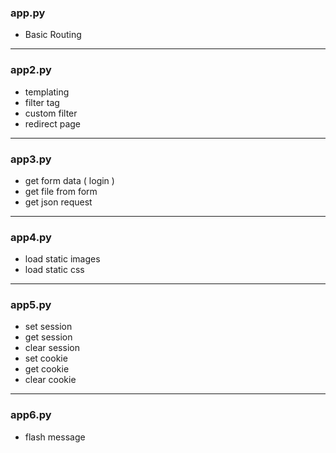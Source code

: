 

<h3>app.py</h3>
<ul>
<li>Basic Routing</li>
</ul>

<hr/>
<h3>app2.py</h3>
<ul>
<li>templating</li>
<li>filter tag</li>
<li>custom filter</li>
<li>redirect page</li>

</ul>

<hr/>
<h3>app3.py</h3>
<ul>
    <li> get form data ( login ) </li>
    <li> get file from form </li>
    <li> get json request </li>
</ul>

<hr/>
<h3>app4.py</h3>
<ul>
    <li>load static images </li>
    <li>load static css </li>
</li>
</ul>

<hr/>
<h3>app5.py</h3>
<ul>
    <li>set session </li>
    <li>get session </li>
    <li>clear session </li>
    <li>set cookie </li>
    <li>get cookie </li>
    <li>clear cookie </li>
</ul>

<hr/>
<h3>app6.py</h3>

<ul>
    <li>flash message</li>
</ul>